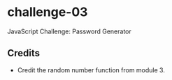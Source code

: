 # challenge-03
JavaScript Challenge: Password Generator


## Credits

- Credit the random number function from module 3.
